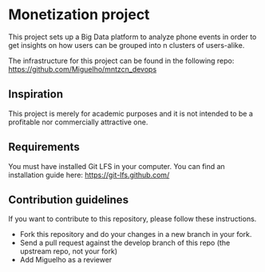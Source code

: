 # Monetization project

This project sets up a Big Data platform to analyze phone events in order to get insights on how users can be grouped 
into n clusters of users-alike. 

The infrastructure for this project can be found in the following repo: https://github.com/Miguelho/mntzcn_devops

## Inspiration
This project is merely for academic purposes and it is not intended to be a profitable  nor commercially attractive one.

## Requirements

You must have installed Git LFS in your computer. You can find an installation guide here: https://git-lfs.github.com/


## Contribution guidelines

If you want to contribute to this repository, please follow these instructions.

* Fork this repository and do your changes in a new branch in your
  fork.
* Send a pull request against the develop branch of this repo (the
  upstream repo, not your fork)
* Add Miguelho as a reviewer

